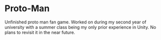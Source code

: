 # Proto-Man
Unfinished proto man fan game.
Worked on during my second year of university with a summer class being my only prior experience in Unity.
No plans to revisit it in the near future.
